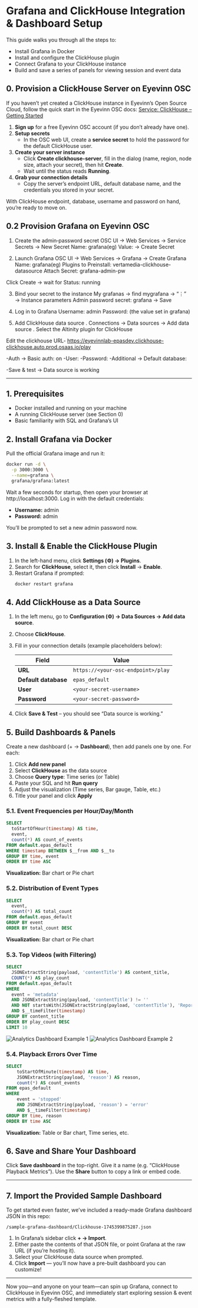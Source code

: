 # Grafana and ClickHouse Integration & Dashboard Setup

This guide walks you through all the steps to:
- Install Grafana in Docker
- Install and configure the ClickHouse plugin
- Connect Grafana to your ClickHouse instance
- Build and save a series of panels for viewing session and event data

## 0. Provision a ClickHouse Server on Eyevinn OSC

If you haven’t yet created a ClickHouse instance in Eyevinn’s Open Source Cloud, follow the quick start in the Eyevinn OSC docs:
[Service: ClickHouse – Getting Started](https://docs.osaas.io/osaas.wiki/Service%3A-ClickHouse.html)

1. **Sign up** for a free Eyevinn OSC account (if you don’t already have one).
2. **Setup secrets**
    - In the OSC web UI, create a **service secret** to hold the password for the default ClickHouse user.
3. **Create your server instance**
    - Click **Create clickhouse-server**, fill in the dialog (name, region, node size, attach your secret), then hit **Create**.
    - Wait until the status reads **Running**.
4. **Grab your connection details**
    - Copy the server’s endpoint URL, default database name, and the credentials you stored in your secret.

With ClickHouse endpoint, database, username and password on hand, you’re ready to move on.

## 0.2 Provision Grafana on Eyevinn OSC

1. Create the admin‐password secret
OSC UI → Web Services → Service Secrets → New Secret
Name: grafana(eg)
Value: <your-password> → Create Secret

2. Launch Grafana
OSC UI → Web Services → Grafana → Create Grafana
Name: grafana(eg)
Plugins to Preinstall: vertamedia-clickhouse-datasource
Attach Secret: grafana-admin-pw

Click Create → wait for Status: running

3. Bind your secret to the instance
My grafanas → find mygrafana → “⋮” → Instance parameters
Admin password secret: grafana → Save

4. Log in to Grafana
Username: admin
Password: (the value set in grafana)

5. Add ClickHouse data source
. Connections → Data sources → Add data source
. Select the Altinity plugin for ClickHouse

Edit the clickhouse URL- https://eyevinnlab-epasdev.clickhouse-clickhouse.auto.prod.osaas.io/play

-Auth → Basic auth: on
-User: <clickhouse-username>
-Password: <clickhouse-password>
-Additional → Default database: <your-database>

-Save & test → Data source is working

---

## 1. Prerequisites

- Docker installed and running on your machine
- A running ClickHouse server (see Section 0)
- Basic familiarity with SQL and Grafana’s UI

## 2. Install Grafana via Docker

Pull the official Grafana image and run it:

```bash
docker run -d \
  -p 3000:3000 \
  --name=grafana \
  grafana/grafana:latest
```

Wait a few seconds for startup, then open your browser at http://localhost:3000.
Log in with the default credentials:
- **Username:** admin
- **Password:** admin

You’ll be prompted to set a new admin password now.

## 3. Install & Enable the ClickHouse Plugin

1. In the left-hand menu, click **Settings (⚙️) → Plugins**.
2. Search for **ClickHouse**, select it, then click **Install** → **Enable**.
3. Restart Grafana if prompted:
   ```bash
   docker restart grafana
   ```

## 4. Add ClickHouse as a Data Source

1. In the left menu, go to **Configuration (⚙️) → Data Sources → Add data source**.
2. Choose **ClickHouse**.
3. Fill in your connection details (example placeholders below):

   | Field                | Value                                     |
      |----------------------|-------------------------------------------|
   | **URL**              | `https://<your-osc-endpoint>/play`        |
   | **Default database** | `epas_default`                            |
   | **User**             | `<your-secret-username>`                  |
   | **Password**         | `<your-secret-password>`                  |

4. Click **Save & Test** – you should see “Data source is working.”

## 5. Build Dashboards & Panels

Create a new dashboard (+ → **Dashboard**), then add panels one by one. For each:

1. Click **Add new panel**
2. Select **ClickHouse** as the data source
3. Choose **Query type**: Time series (or Table)
4. Paste your SQL and hit **Run query**
5. Adjust the visualization (Time series, Bar gauge, Table, etc.)
6. Title your panel and click **Apply**

### 5.1. Event Frequencies per Hour/Day/Month

```sql
SELECT
  toStartOfHour(timestamp) AS time,
  event,
  count(*) AS count_of_events
FROM default.epas_default
WHERE timestamp BETWEEN $__from AND $__to
GROUP BY time, event
ORDER BY time ASC
```

**Visualization:** Bar chart or Pie chart

### 5.2. Distribution of Event Types

```sql
SELECT
  event,
  count(*) AS total_count
FROM default.epas_default
GROUP BY event
ORDER BY total_count DESC
```

**Visualization:** Bar chart or Pie chart

### 5.3. Top Videos (with Filtering)

```sql
SELECT
  JSONExtractString(payload, 'contentTitle') AS content_title,
  COUNT(*) AS play_count
FROM default.epas_default
WHERE
  event = 'metadata'
  AND JSONExtractString(payload, 'contentTitle') != ''
  AND NOT startsWith(JSONExtractString(payload, 'contentTitle'), 'Report: ["myTime"')
  AND $__timeFilter(timestamp)
GROUP BY content_title
ORDER BY play_count DESC
LIMIT 10
```

![Analytics Dashboard Example 1](media/image1.png)
![Analytics Dashboard Example 2](media/image2.png)

### 5.4. Playback Errors Over Time

```sql
SELECT
    toStartOfMinute(timestamp) AS time,
    JSONExtractString(payload, 'reason') AS reason,
    count(*) AS count_events
FROM epas_default
WHERE
    event = 'stopped'
    AND JSONExtractString(payload, 'reason') = 'error'
    AND $__timeFilter(timestamp)
GROUP BY time, reason
ORDER BY time ASC
```

**Visualization:** Table or Bar chart, Time series, etc.

## 6. Save and Share Your Dashboard

Click **Save dashboard** in the top-right.
Give it a name (e.g. “ClickHouse Playback Metrics”).
Use the **Share** button to copy a link or embed code.

---

## 7. Import the Provided Sample Dashboard

To get started even faster, we’ve included a ready-made Grafana dashboard JSON in this repo:

```text
/sample-grafana-dashboard/Clickhouse-1745399875287.json
```

1. In Grafana’s sidebar click **+ → Import**.
2. Either paste the contents of that JSON file, or point Grafana at the raw URL (if you’re hosting it).
3. Select your ClickHouse data source when prompted.
4. Click **Import** — you’ll now have a pre-built dashboard you can customize!

---

Now you—and anyone on your team—can spin up Grafana, connect to ClickHouse in Eyevinn OSC, and immediately start exploring session & event metrics with a fully-fleshed template.
